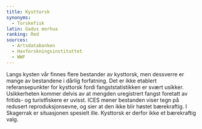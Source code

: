 ```yaml
---
title: Kysttorsk
synonyms:
  - Torskefisk
latin: Gadus morhua
ranking: Red
sources:
  - Artsdatabanken
  - Havforskningsinstituttet
  - WWF
---
```

Langs kysten vår finnes flere bestander av kysttorsk, men dessverre er mange av bestandene i dårlig forfatning. Det er ikke etablert referansepunkter for kysttorsk fordi fangststatistikken er svært usikker. Usikkerheten kommer delvis av at mengden uregistrert fangst foretatt av fritids- og turistfiskere er uvisst. ICES mener bestanden viser tegn på redusert reproduksjonsevne, og sier at den ikke blir høstet bærekraftig. I Skagerrak er situasjonen spesielt ille. Kysttorsk er derfor ikke et bærekraftig valg.
